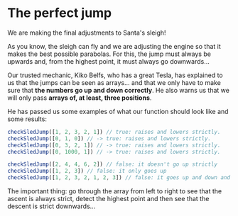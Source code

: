 # The perfect jump

We are making the final adjustments to Santa's sleigh!

As you know, the sleigh can fly and we are adjusting the engine so that it makes the best possible parabolas. For this, the jump must always be upwards and, from the highest point, it must always go downwards...

Our trusted mechanic, Kiko Belfs, who has a great Tesla, has explained to us that the jumps can be seen as arrays... and that we only have to make sure that **the numbers go up and down correctly**. He also warns us that we will only pass **arrays of, at least, three positions**.

He has passed us some examples of what our function should look like and some results:

```JavaScript
checkSledJump([1, 2, 3, 2, 1]) // true: raises and lowers strictly.
checkSledJump([0, 1, 0]) // -> true: raises and lowers strictly.
checkSledJump([0, 3, 2, 1]) // -> true: raises and lowers strictly.
checkSledJump([0, 1000, 1]) // -> true: raises and lowers strictly.

checkSledJump([2, 4, 4, 6, 2]) // false: it doesn't go up strictly
checkSledJump([1, 2, 3]) // false: it only goes up
checkSledJump([1, 2, 3, 2, 1, 2, 3]) // false: it goes up and down and up... it is not valid!
```

The important thing: go through the array from left to right to see that the ascent is always strict, detect the highest point and then see that the descent is strict downwards...